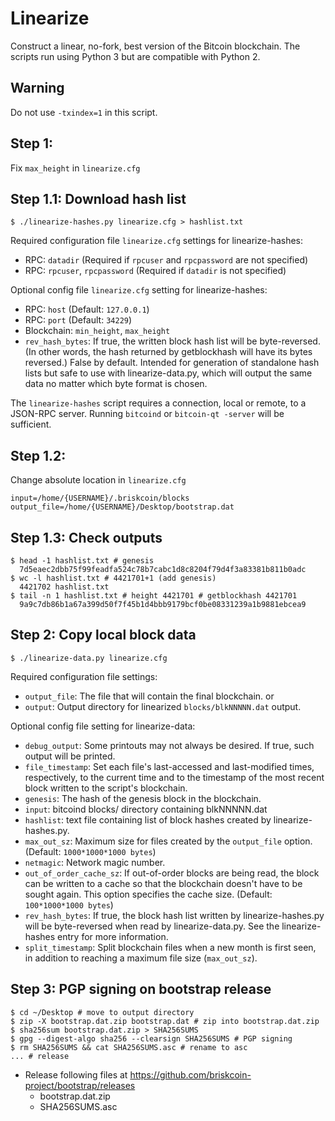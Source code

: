 # Linearize
Construct a linear, no-fork, best version of the Bitcoin blockchain. The scripts
run using Python 3 but are compatible with Python 2.

## Warning
Do not use `-txindex=1` in this script.

## Step 1:
Fix `max_height` in `linearize.cfg`

## Step 1.1: Download hash list

    $ ./linearize-hashes.py linearize.cfg > hashlist.txt

Required configuration file `linearize.cfg` settings for linearize-hashes:
* RPC: `datadir` (Required if `rpcuser` and `rpcpassword` are not specified)
* RPC: `rpcuser`, `rpcpassword` (Required if `datadir` is not specified)

Optional config file `linearize.cfg` setting for linearize-hashes:
* RPC: `host`  (Default: `127.0.0.1`)
* RPC: `port`  (Default: `34229`)
* Blockchain: `min_height`, `max_height`
* `rev_hash_bytes`: If true, the written block hash list will be
byte-reversed. (In other words, the hash returned by getblockhash will have its
bytes reversed.) False by default. Intended for generation of
standalone hash lists but safe to use with linearize-data.py, which will output
the same data no matter which byte format is chosen.

The `linearize-hashes` script requires a connection, local or remote, to a
JSON-RPC server. Running `bitcoind` or `bitcoin-qt -server` will be sufficient.

## Step 1.2:
Change absolute location in `linearize.cfg`

    input=/home/{USERNAME}/.briskcoin/blocks
    output_file=/home/{USERNAME}/Desktop/bootstrap.dat

## Step 1.3: Check outputs

    $ head -1 hashlist.txt # genesis
      7d5eaec2dbb75f99feadfa524c78b7cabc1d8c8204f79d4f3a83381b811b0adc
    $ wc -l hashlist.txt # 4421701+1 (add genesis)
      4421702 hashlist.txt
    $ tail -n 1 hashlist.txt # height 4421701 # getblockhash 4421701
      9a9c7db86b1a67a399d50f7f45b1d4bbb9179bcf0be08331239a1b9881ebcea9

## Step 2: Copy local block data

    $ ./linearize-data.py linearize.cfg

Required configuration file settings:
* `output_file`: The file that will contain the final blockchain.
      or
* `output`: Output directory for linearized `blocks/blkNNNNN.dat` output.

Optional config file setting for linearize-data:
* `debug_output`: Some printouts may not always be desired. If true, such output
will be printed.
* `file_timestamp`: Set each file's last-accessed and last-modified times,
respectively, to the current time and to the timestamp of the most recent block
written to the script's blockchain.
* `genesis`: The hash of the genesis block in the blockchain.
* `input`: bitcoind blocks/ directory containing blkNNNNN.dat
* `hashlist`: text file containing list of block hashes created by
linearize-hashes.py.
* `max_out_sz`: Maximum size for files created by the `output_file` option.
(Default: `1000*1000*1000 bytes`)
* `netmagic`: Network magic number.
* `out_of_order_cache_sz`: If out-of-order blocks are being read, the block can
be written to a cache so that the blockchain doesn't have to be sought again.
This option specifies the cache size. (Default: `100*1000*1000 bytes`)
* `rev_hash_bytes`: If true, the block hash list written by linearize-hashes.py
will be byte-reversed when read by linearize-data.py. See the linearize-hashes
entry for more information.
* `split_timestamp`: Split blockchain files when a new month is first seen, in
addition to reaching a maximum file size (`max_out_sz`).

## Step 3: PGP signing on bootstrap release

    $ cd ~/Desktop # move to output directory
    $ zip -X bootstrap.dat.zip bootstrap.dat # zip into bootstrap.dat.zip
    $ sha256sum bootstrap.dat.zip > SHA256SUMS
    $ gpg --digest-algo sha256 --clearsign SHA256SUMS # PGP signing
    $ rm SHA256SUMS && cat SHA256SUMS.asc # rename to asc
    ... # release

* Release following files at https://github.com/briskcoin-project/bootstrap/releases
  - bootstrap.dat.zip
  - SHA256SUMS.asc
